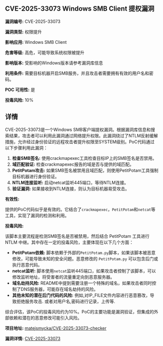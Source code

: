 ## CVE-2025-33073 Windows SMB Client 提权漏洞

**漏洞编号:** CVE-2025-33073

**漏洞类型:** 权限提升

**影响应用:** Windows SMB Client

**危害等级:** 高危，可能导致系统权限被提升

**影响版本:** 受影响的Windows版本请参考漏洞库信息

**利用条件:** 需要目标机器开启SMB服务，并且攻击者需要拥有有效的用户名和密码。

**POC 可用性:** 是

**投毒风险:** 10%

## 详情

CVE-2025-33073是一个Windows SMB客户端提权漏洞。根据漏洞库信息和搜索结果，攻击者可以利用此漏洞通过网络提升权限。此漏洞绕过了NTLM反射缓解措施，允许经过身份验证的远程攻击者提升权限至SYSTEM级别。PoC代码通过以下步骤利用此漏洞：

1.  **检查SMB签名:** 使用crackmapexec工具检查目标IP上的SMB签名是否禁用。
2.  **域匹配验证:** 检查crackmapexec报告的域是否与提供的域匹配。
3.  **PetitPotam攻击:** 如果SMB签名被禁用且域匹配，则使用PetitPotam工具强制目标机器进行身份验证。
4.  **NTLM连接监听:** 启动netcat监听445端口，等待NTLM连接。
5.  **验证漏洞:** 如果接收到NTLM连接，则认为目标机器易受攻击。

**有效性:**

提供的PoC代码似乎是有效的。它结合了`crackmapexec`，`PetitPotam`和`netcat`等工具，实现了漏洞的检测和利用。

**投毒风险:**

该脚本主要流程是检测SMB签名是否被禁用，然后结合 PetitPotam 工具进行 NTLM 中继。其中存在一定的投毒风险，主要体现在以下几个方面：

*   **PetitPotam依赖:** 脚本依赖于外部的`PetitPotam.py`脚本，如果该脚本被恶意修改，可能导致未知的安全问题。恶意修改的 `PetitPotam.py` 可以包含后门或执行恶意代码。
*   **netcat监听:** 脚本使用`netcat`监听445端口，如果攻击者控制了该脚本，可以修改监听地址，将受害者的流量重定向到恶意服务器。
*   **域名劫持风险:** README中提到需要注册一个特殊的域名，如果攻击者同时控制了DNS服务器，可能存在域名劫持的风险。
*   **其他未知的潜在后门代码的风险:** 例如,对IP_FILE文件内容进行恶意篡改，导致拒绝服务攻击. 或者对用户名,密码进行记录，上传等.

综合评估，该PoC的投毒风险约为10%。PoC的主要功能是漏洞验证，但集成的外部依赖和潜在的恶意修改可能引入风险。

**项目地址:** [matejsmycka/CVE-2025-33073-checker](https://github.com/matejsmycka/CVE-2025-33073-checker)

**漏洞详情:** [CVE-2025-33073](https://nvd.nist.gov/vuln/detail/CVE-2025-33073)